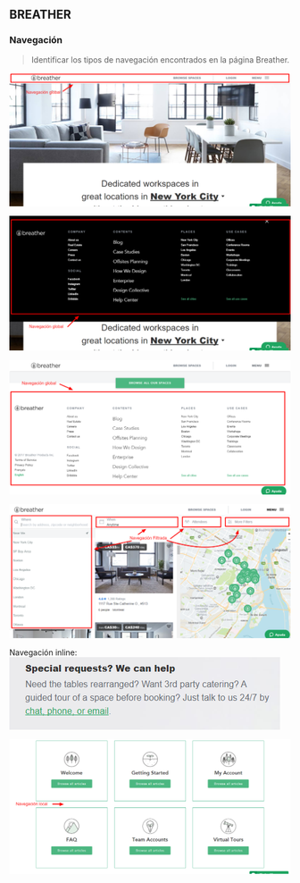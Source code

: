 ## BREATHER
### Navegación
> Identificar los tipos de navegación encontrados en
la página Breather.

![youtube](assets/images/1.png)

![youtube](assets/images/2.png)

![youtube](assets/images/3.png)

![youtube](assets/images/4.png)

Navegación inline: ![youtube](assets/images/5.png)

![youtube](assets/images/6.png)
